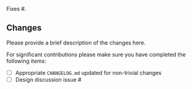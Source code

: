 Fixes #.

## Changes

Please provide a brief description of the changes here.

For significant contributions please make sure you have completed the following items:

* [ ] Appropriate `CHANGELOG.md` updated for non-trivial changes
* [ ] Design discussion issue #
